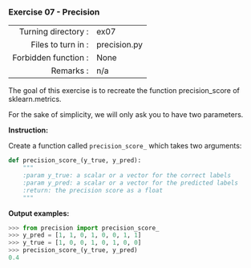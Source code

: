  ### Exercise 07 - Precision

|                         |                         |
| -----------------------:| ----------------------- |
|   Turning directory :   |  ex07                   |
|   Files to turn in :    |  precision.py           |
|   Forbidden function :  |  None                   |
|   Remarks :             |  n/a                    |

The goal of this exercise is to recreate the function precision_score of sklearn.metrics.

For the sake of simplicity, we will only ask you to have two parameters.

**Instruction:**

Create a function called `precision_score_` which takes two arguments: 
```python
def precision_score_(y_true, y_pred):
    """
    :param y_true: a scalar or a vector for the correct labels
    :param y_pred: a scalar or a vector for the predicted labels
    :return: the precision score as a float
    """
```

**Output examples:**
```python
>>> from precision import precision_score_
>>> y_pred = [1, 1, 0, 1, 0, 0, 1, 1]
>>> y_true = [1, 0, 0, 1, 0, 1, 0, 0]
>>> precision_score_(y_true, y_pred)
0.4
```
